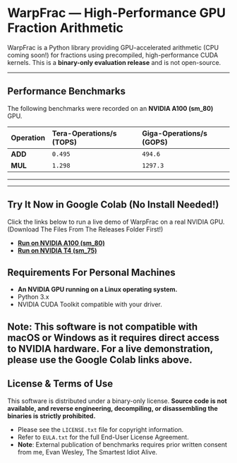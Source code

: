# WarpFrac — High-Performance GPU Fraction Arithmetic

WarpFrac is a Python library providing GPU-accelerated arithmetic (CPU coming soon!) for fractions using precompiled, high-performance CUDA kernels. This is a **binary-only evaluation release** and is not open-source.

---

## Performance Benchmarks

The following benchmarks were recorded on an **NVIDIA A100 (sm_80)** GPU.

| Operation | Tera-Operations/s (TOPS) | Giga-Operations/s (GOPS) |
| :-------- | :----------------------- | :----------------------- |
| **ADD** | `0.495`                  | `494.6`                  |
| **MUL** | `1.298`                  | `1297.3`                 |

---

---

## Try It Now in Google Colab (No Install Needed!)

Click the links below to run a live demo of WarpFrac on a real NVIDIA GPU. (Download The Files From The Releases Folder First!)

* **[Run on NVIDIA A100 (sm_80)](https://colab.research.google.com/drive/1_SkNBhIuaPKxpV_sR03KARBqv18wlN-z?usp=sharing)**
* **[Run on NVIDIA T4 (sm_75)](https://colab.research.google.com/drive/1fEjF9ZdXFeDjiIXqqXXoekVbg3U5-QMF?usp=sharing)**



## Requirements For Personal Machines

* **An NVIDIA GPU running on a Linux operating system.**
* Python 3.x
* NVIDIA CUDA Toolkit compatible with your driver.

**Note:** This software is not compatible with macOS or Windows as it requires direct access to NVIDIA hardware. For a live demonstration, please use the Google Colab links above.
---

## License & Terms of Use

This software is distributed under a binary-only license. **Source code is not available, and reverse engineering, decompiling, or disassembling the binaries is strictly prohibited.**

* Please see the `LICENSE.txt` file for copyright information.
* Refer to `EULA.txt` for the full End-User License Agreement.
* **Note**: External publication of benchmarks requires prior written consent from me, Evan Wesley, The Smartest Idiot Alive.
